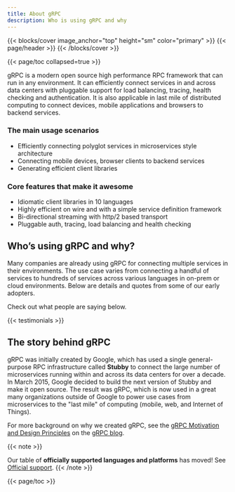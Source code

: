 ```yaml
---
title: About gRPC
description: Who is using gRPC and why
---
```


{{< blocks/cover image_anchor="top" height="sm" color="primary" >}}
{{< page/header >}}
{{< /blocks/cover >}}

<div class="container">
<div class="row my-5">

<div class="d-lg-none col-9">
<div class="td-toc td-toc--inline">
{{< page/toc collapsed=true >}}
</div>
</div>

<div class="col-12 col-lg-9">

<div class="lead">

gRPC is a modern open source high performance RPC framework that can run in any
environment. It can efficiently connect services in and across data centers with
pluggable support for load balancing, tracing, health checking and
authentication. It is also applicable in last mile of distributed computing to
connect devices, mobile applications and browsers to backend services.

</div>

### The main usage scenarios

- Efficiently connecting polyglot services in microservices style architecture
- Connecting mobile devices, browser clients to backend services
- Generating efficient client libraries

### Core features that make it awesome

- Idiomatic client libraries in 10 languages
- Highly efficient on wire and with a simple service definition framework
- Bi-directional streaming with http/2 based transport
- Pluggable auth, tracing, load balancing and health checking

## Who’s using gRPC and why?

Many companies are already using gRPC for connecting multiple services in their
environments. The use case varies from connecting a handful of services to
hundreds of services across various languages in on-prem or cloud environments.
Below are details and quotes from some of our early adopters.

Check out what people are saying below.

<div class="row my-4">
{{< testimonials >}}
</div>

## The story behind gRPC

gRPC was initially created by Google, which has used a single general-purpose
RPC infrastructure called **Stubby** to connect the large number of microservices
running within and across its data centers for over a decade. In March 2015,
Google decided to build the next version of Stubby and make it open source. The
result was gRPC, which is now used in a great many organizations outside of
Google to power use cases from microservices to the "last mile" of computing
(mobile, web, and Internet of Things).

For more background on why we created gRPC, see the [gRPC Motivation and Design
Principles](/blog/principles/) on the [gRPC blog](/blog/).

{{< note >}}
<a name="officially-supported-languages-and-platforms"></a>

Our table of **officially supported languages and platforms** has moved!
See [Official support](/docs/#official-support).
{{< /note >}}

</div>
<div class="d-none d-lg-block col-3">
<div class="td-toc td-toc--inline ml-5">
{{< page/toc >}}
</div>
</div>
</div>
</div>
